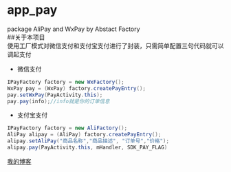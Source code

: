 # app_pay
package AliPay and WxPay by Abstact Factory<br>
##关于本项目<br>
使用工厂模式对微信支付和支付宝支付进行了封装，只需简单配置三句代码就可以调起支付
* 微信支付<br>
```java
IPayFactory factory = new WxFactory();  
WxPay pay = (WxPay) factory.createPayEntry();  
pay.setWxPay(PayActivity.this);  
pay.pay(info);//info就是你的订单信息
```
* 支付宝支付<br>
```java
IPayFactory factory = new AliFactory();  
AliPay alipay = (AliPay) factory.createPayEntry();  
alipay.setAliPay("商品名称","商品描述", "订单号","价格");  
alipay.pay(PayActivity.this, mHandler, SDK_PAY_FLAG)
```
[我的博客](http://blog.csdn.net/u013045971 "顾明伟的CSDN博客")

